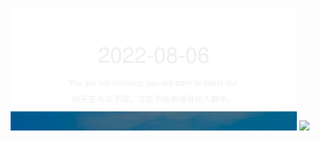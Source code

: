 <!-- [START DAILY SAYING] -->
<!-- Please keep comment here to allow auto update -->
<p align="center">
  <img src="assets/daily-saying/2022-08-06.svg" height="196"/>
  <img src="https://dots365.herokuapp.com?d=2022-08-06" height="196"/>
</p>
<!-- [END DAILY SAYING] -->

<!-- <p align="center">
<img alt="profile views" src="https://komarev.com/ghpvc/?username=bubkoo&color=brightgreen&style=flat-square&label=PROFILE+VIEWS" />
</p> -->
